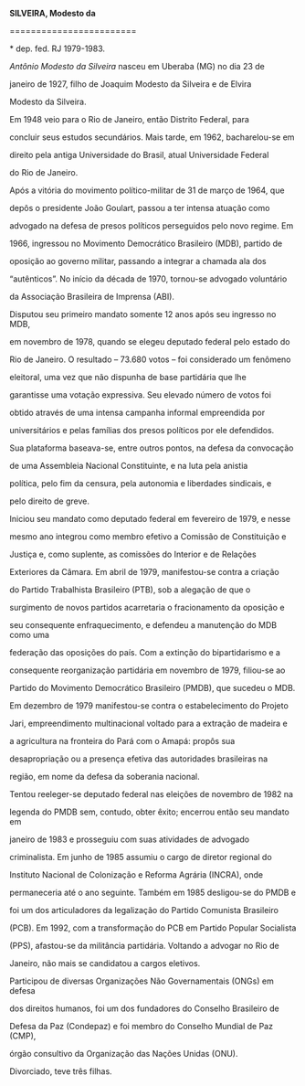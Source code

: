 **SILVEIRA, Modesto da**

========================



\* dep. fed. RJ 1979-1983.



*Antônio Modesto da Silveira* nasceu em Uberaba (MG) no dia 23 de

janeiro de 1927, filho de Joaquim Modesto da Silveira e de Elvira

Modesto da Silveira.



Em 1948 veio para o Rio de Janeiro, então Distrito Federal, para

concluir seus estudos secundários. Mais tarde, em 1962, bacharelou-se em

direito pela antiga Universidade do Brasil, atual Universidade Federal

do Rio de Janeiro.



Após a vitória do movimento político-militar de 31 de março de 1964, que

depôs o presidente João Goulart, passou a ter intensa atuação como

advogado na defesa de presos políticos perseguidos pelo novo regime. Em

1966, ingressou no Movimento Democrático Brasileiro (MDB), partido de

oposição ao governo militar, passando a integrar a chamada ala dos

“autênticos”. No início da década de 1970, tornou-se advogado voluntário

da Associação Brasileira de Imprensa (ABI).



Disputou seu primeiro mandato somente 12 anos após seu ingresso no MDB,

em novembro de 1978, quando se elegeu deputado federal pelo estado do

Rio de Janeiro. O resultado – 73.680 votos – foi considerado um fenômeno

eleitoral, uma vez que não dispunha de base partidária que lhe

garantisse uma votação expressiva. Seu elevado número de votos foi

obtido através de uma intensa campanha informal empreendida por

universitários e pelas famílias dos presos políticos por ele defendidos.

Sua plataforma baseava-se, entre outros pontos, na defesa da convocação

de uma Assembleia Nacional Constituinte, e na luta pela anistia

política, pelo fim da censura, pela autonomia e liberdades sindicais, e

pelo direito de greve.



Iniciou seu mandato como deputado federal em fevereiro de 1979, e nesse

mesmo ano integrou como membro efetivo a Comissão de Constituição e

Justiça e, como suplente, as comissões do Interior e de Relações

Exteriores da Câmara. Em abril de 1979, manifestou-se contra a criação

do Partido Trabalhista Brasileiro (PTB), sob a alegação de que o

surgimento de novos partidos acarretaria o fracionamento da oposição e

seu consequente enfraquecimento, e defendeu a manutenção do MDB como uma

federação das oposições do país. Com a extinção do bipartidarismo e a

consequente reorganização partidária em novembro de 1979, filiou-se ao

Partido do Movimento Democrático Brasileiro (PMDB), que sucedeu o MDB.



Em dezembro de 1979 manifestou-se contra o estabelecimento do Projeto

Jari, empreendimento multinacional voltado para a extração de madeira e

a agricultura na fronteira do Pará com o Amapá: propôs sua

desapropriação ou a presença efetiva das autoridades brasileiras na

região, em nome da defesa da soberania nacional.



Tentou reeleger-se deputado federal nas eleições de novembro de 1982 na

legenda do PMDB sem, contudo, obter êxito; encerrou então seu mandato em

janeiro de 1983 e prosseguiu com suas atividades de advogado

criminalista. Em junho de 1985 assumiu o cargo de diretor regional do

Instituto Nacional de Colonização e Reforma Agrária (INCRA), onde

permaneceria até o ano seguinte. Também em 1985 desligou-se do PMDB e

foi um dos articuladores da legalização do Partido Comunista Brasileiro

(PCB). Em 1992, com a transformação do PCB em Partido Popular Socialista

(PPS), afastou-se da militância partidária. Voltando a advogar no Rio de

Janeiro, não mais se candidatou a cargos eletivos.



Participou de diversas Organizações Não Governamentais (ONGs) em defesa

dos direitos humanos, foi um dos fundadores do Conselho Brasileiro de

Defesa da Paz (Condepaz) e foi membro do Conselho Mundial de Paz (CMP),

órgão consultivo da Organização das Nações Unidas (ONU).



Divorciado, teve três filhas.



